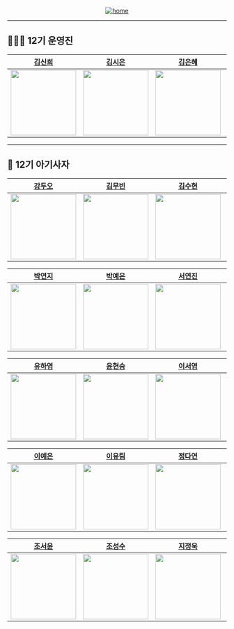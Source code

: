 <div align="center">

<a href="https://likelion-12th-skhu.github.io/">

![home](https://img.shields.io/badge/Home-LikeLion12th-orange)

</a>

</div>

---

## 👩🏻‍💻 12기 운영진

|          [김신희](https://github.com/shinheekim)          |          [김시은](https://github.com/kimsieun99)          |          [김은혜](https://github.com/gracekim527)          |          [김효중](https://github.com/khj0426)          |          [백하윤](https://github.com/hayoon07)          |          [안준영](https://github.com/Junyeong-An)          |          [오동재](https://github.com/djdongjae)          |          [주영빈](https://github.com/Rommmu)          |          [최기웅](https://github.com/giwoong01)          |
| :-------------------------------------------------------: | :-------------------------------------------------------: | :--------------------------------------------------------: | :----------------------------------------------------: | :-----------------------------------------------------: | :--------------------------------------------------------: | :------------------------------------------------------: | :---------------------------------------------------: | :------------------------------------------------------: |
| <img src="https://github.com/shinheekim.png" width="150"> | <img src="https://github.com/kimsieun99.png" width="150"> | <img src="https://github.com/gracekim527.png" width="150"> | <img src="https://github.com/khj0426.png" width="150"> | <img src="https://github.com/hayoon07.png" width="150"> | <img src="https://github.com/Junyeong-An.png" width="150"> | <img src="https://github.com/djdongjae.png" width="150"> | <img src="https://github.com/Rommmu.png" width="150"> | <img src="https://github.com/giwoong01.png" width="150"> |

---

## 🦁 12기 아기사자

|          [강두오](https://github.com/kduoh99)          |          [김무빈](https://github.com/kimmubin0318)          |          [김수현](https://github.com/sss4920)          |          [김용욱](https://github.com/kimyongwook98)          |          [류현우](https://github.com/HyeonWooRyu213)          |
| :----------------------------------------------------: | :---------------------------------------------------------: | :----------------------------------------------------: | :----------------------------------------------------------: | :-----------------------------------------------------------: |
| <img src="https://github.com/kduoh99.png" width="150"> | <img src="https://github.com/kimmubin0318.png" width="150"> | <img src="https://github.com/sss4920.png" width="150"> | <img src="https://github.com/kimyongwook98.png" width="150"> | <img src="https://github.com/HyeonWooRyu213.png" width="150"> |

|          [박연지](https://github.com/yeonja23)          |          [박예은](https://github.com/yengniws)          |          [서연진](https://github.com/shtfh)          |          [양라윤](https://github.com/rryuuni)          |          [오수경](https://github.com/SuKyeong2002)          |
| :-----------------------------------------------------: | :-----------------------------------------------------: | :--------------------------------------------------: | :----------------------------------------------------: | :---------------------------------------------------------: |
| <img src="https://github.com/yeonja23.png" width="150"> | <img src="https://github.com/yengniws.png" width="150"> | <img src="https://github.com/shtfh.png" width="150"> | <img src="https://github.com/rryuuni.png" width="150"> | <img src="https://github.com/SuKyeong2002.png" width="150"> |

|          [유하영](https://github.com/ttttkii913)          |          [윤현승](https://github.com/dbsgustmd)          |          [이서영](https://github.com/leeseoyoung05)          |          [이슬아](https://github.com/seulah03)          |          [이승현](https://github.com/shlee5002)          |
| :-------------------------------------------------------: | :------------------------------------------------------: | :----------------------------------------------------------: | :-----------------------------------------------------: | :------------------------------------------------------: |
| <img src="https://github.com/ttttkii913.png" width="150"> | <img src="https://github.com/dbsgustmd.png" width="150"> | <img src="https://github.com/leeseoyoung05.png" width="150"> | <img src="https://github.com/seulah03.png" width="150"> | <img src="https://github.com/shlee5002.png" width="150"> |

|          [이예은](https://github.com/eunxeum)          |          [이유림](https://github.com/mosiragora)          |          [정다연](https://github.com/firefox1234123)          |          [정희서](https://github.com/hs0333)          |          [조규림](https://github.com/ckr8305)          |
| :----------------------------------------------------: | :-------------------------------------------------------: | :-----------------------------------------------------------: | :---------------------------------------------------: | :----------------------------------------------------: |
| <img src="https://github.com/eunxeum.png" width="150"> | <img src="https://github.com/mosiragora.png" width="150"> | <img src="https://github.com/firefox1234123.png" width="150"> | <img src="https://github.com/hs0333.png" width="150"> | <img src="https://github.com/ckr8305.png" width="150"> |

|          [조서윤](https://github.com/seoyunv)          |          [조성수](https://github.com/Sungpie)          |          [지정욱](https://github.com/dkdpawjddnr)          |          [한장수](https://github.com/AWESOMEGUY5)          |          [홍경욱](https://github.com/kyxnguk)          |
| :----------------------------------------------------: | :----------------------------------------------------: | :--------------------------------------------------------: | :--------------------------------------------------------: | :----------------------------------------------------: |
| <img src="https://github.com/seoyunv.png" width="150"> | <img src="https://github.com/Sungpie.png" width="150"> | <img src="https://github.com/dkdpawjddnr.png" width="150"> | <img src="https://github.com/AWESOMEGUY5.png" width="150"> | <img src="https://github.com/kyxnguk.png" width="150"> |
